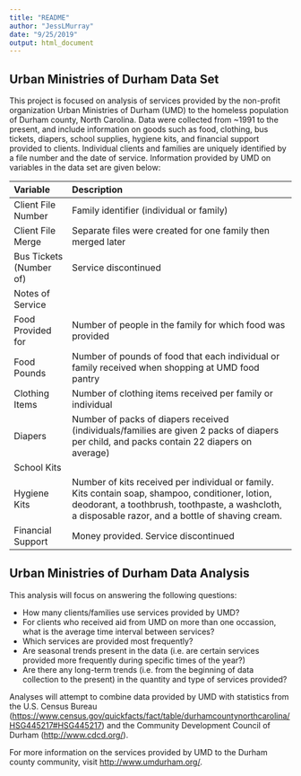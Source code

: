 ```yaml
---
title: "README"
author: "JessLMurray"
date: "9/25/2019"
output: html_document
---
```


## Urban Ministries of Durham Data Set

This project is focused on analysis of services provided by the non-profit organization Urban Ministries of Durham (UMD) to the homeless population of Durham county, North Carolina. Data were collected from ~1991 to the present, and include information on goods such as food, clothing, bus tickets, diapers, school supplies, hygiene kits, and financial support provided to clients. Individual clients and families are uniquely identified by a file number and the date of service. Information provided by UMD on variables in the data set are given below:

| Variable | Description |
|:---------|:-----------|
| Client File Number | Family identifier (individual or family) |
| Client File Merge | Separate files were created for one family then merged later |
| Bus Tickets (Number of) | Service discontinued |
| Notes of Service |  |
| Food Provided for | Number of people in the family for which food was provided |
| Food Pounds | Number of pounds of food that each individual or family received when shopping at UMD food pantry |
| Clothing Items | Number of clothing items received per family or individual |
| Diapers | Number of packs of diapers received (individuals/families are given 2 packs of diapers per child, and packs contain 22 diapers on average) |
| School Kits |  |
| Hygiene Kits | Number of kits received per individual or family. Kits contain soap, shampoo, conditioner, lotion, deodorant, a toothbrush, toothpaste, a washcloth, a disposable razor, and a bottle of shaving cream. |
| Financial Support | Money provided. Service discontinued |

## Urban Ministries of Durham Data Analysis

This analysis will focus on answering the following questions: 

* How many clients/families use services provided by UMD?
* For clients who received aid from UMD on more than one occassion, what is the average time interval between services?
* Which services are provided most frequently?
* Are seasonal trends present in the data (i.e. are certain services provided more frequently during specific times of the year?)
* Are there any long-term trends (i.e. from the beginning of data collection to the present) in the quantity and type of services provided? 

Analyses will attempt to combine data provided by UMD with statistics from the U.S. Census Bureau (https://www.census.gov/quickfacts/fact/table/durhamcountynorthcarolina/HSG445217#HSG445217) and the Community Development Council of Durham (http://www.cdcd.org/). 

For more information on the services provided by UMD to the Durham county community, visit http://www.umdurham.org/. 

